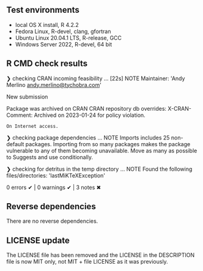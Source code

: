 ## Test environments
* local OS X install, R 4.2.2
* Fedora Linux, R-devel, clang, gfortran
* Ubuntu Linux 20.04.1 LTS, R-release, GCC
* Windows Server 2022, R-devel, 64 bit

## R CMD check results

❯ checking CRAN incoming feasibility ... [22s] NOTE
  Maintainer: 'Andy Merlino <andy.merlino@tychobra.com>'
  
  New submission
  
  
  Package was archived on CRAN
  CRAN repository db overrides:
    X-CRAN-Comment: Archived on 2023-01-24 for policy violation.
  
    On Internet access.

❯ checking package dependencies ... NOTE
  Imports includes 25 non-default packages.
  Importing from so many packages makes the package vulnerable to any of
  them becoming unavailable.  Move as many as possible to Suggests and
  use conditionally.

❯ checking for detritus in the temp directory ... NOTE
  Found the following files/directories:
    'lastMiKTeXException'

0 errors ✔ | 0 warnings ✔ | 3 notes ✖

## Reverse dependencies

There are no reverse dependencies.

## LICENSE update

The LICENSE file has been removed and the LICENSE in the DESCRIPTION file
is now MIT only, not MIT + file LICENSE as it was previously.
